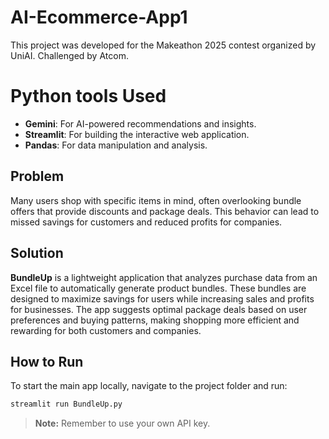 # AI-Ecommerce-App1

This project was developed for the Makeathon 2025 contest organized by UniAI. Challenged by Atcom.

# Python tools Used
- **Gemini**: For AI-powered recommendations and insights.
- **Streamlit**: For building the interactive web application.
- **Pandas**: For data manipulation and analysis.

## Problem

Many users shop with specific items in mind, often overlooking bundle offers that provide discounts and package deals. This behavior can lead to missed savings for customers and reduced profits for companies.

## Solution

**BundleUp** is a lightweight application that analyzes purchase data from an Excel file to automatically generate product bundles. These bundles are designed to maximize savings for users while increasing sales and profits for businesses. The app suggests optimal package deals based on user preferences and buying patterns, making shopping more efficient and rewarding for both customers and companies.

## How to Run

To start the main app locally, navigate to the project folder and run:

```bash
streamlit run BundleUp.py
```

> **Note:** Remember to use your own API key.
